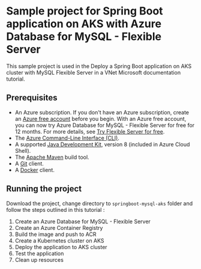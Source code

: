 # Sample project for Spring Boot application on AKS with Azure Database for MySQL - Flexible Server
 
This sample project is used in the Deploy a Spring Boot application on AKS cluster with MySQL Flexible Server in a VNet Microsoft documentation tutorial.

## Prerequisites
- An Azure subscription. If you don't have an Azure subscription, create an [Azure free account](https://azure.microsoft.com/free/) before you begin. With an Azure free account, you can now try Azure Database for MySQL - Flexible Server for free for 12 months. For more details, see [Try Flexible Server for free](https://docs.microsoft.com/azure/mysql/flexible-server/how-to-deploy-on-azure-free-account).
- The [Azure Command-Line Interface (CLI)](/cli/azure/install-azure-cli).
- A supported [Java Development Kit](/azure/developer/java/fundamentals/java-support-on-azure), version 8 (included in Azure Cloud Shell).
- The [Apache Maven](https://maven.apache.org/) build tool.
- A [Git](https://github.com/) client.
- A [Docker](https://www.docker.com/) client.

## Running the project
Download the project, change directory to ```springboot-mysql-aks``` folder and follow the steps outlined in this tutorial : 

1. Create an Azure Database for MySQL - Flexible Server
2. Create an Azure Container Registry
3. Build the image and push to ACR
4. Create a Kubernetes cluster on AKS
5. Deploy the application to AKS cluster
6. Test the application
7. Clean up resources
